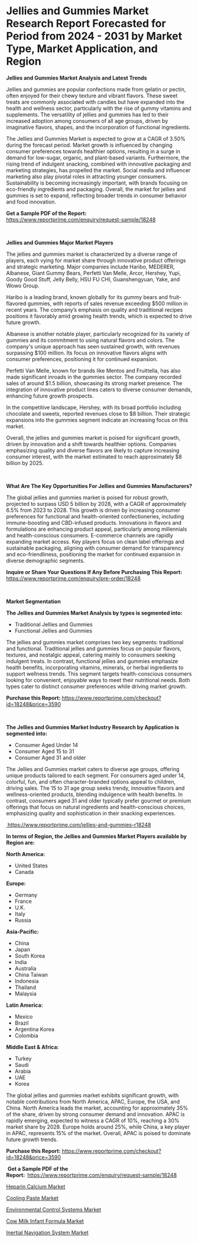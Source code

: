 <p><h1>Jellies and Gummies Market Research Report Forecasted for Period from 2024 -  2031 by Market Type, Market Application, and Region</h1></p><p><strong>Jellies and Gummies Market Analysis and Latest Trends</strong></p>
<p><p>Jellies and gummies are popular confections made from gelatin or pectin, often enjoyed for their chewy texture and vibrant flavors. These sweet treats are commonly associated with candies but have expanded into the health and wellness sector, particularly with the rise of gummy vitamins and supplements. The versatility of jellies and gummies has led to their increased adoption among consumers of all age groups, driven by imaginative flavors, shapes, and the incorporation of functional ingredients.</p><p>The Jellies and Gummies Market is expected to grow at a CAGR of 3.50% during the forecast period. Market growth is influenced by changing consumer preferences towards healthier options, resulting in a surge in demand for low-sugar, organic, and plant-based variants. Furthermore, the rising trend of indulgent snacking, combined with innovative packaging and marketing strategies, has propelled the market. Social media and influencer marketing also play pivotal roles in attracting younger consumers. Sustainability is becoming increasingly important, with brands focusing on eco-friendly ingredients and packaging. Overall, the market for jellies and gummies is set to expand, reflecting broader trends in consumer behavior and food innovation.</p></p>
<p><strong>Get a Sample PDF of the Report:&nbsp;</strong> <a href="https://www.reportprime.com/enquiry/request-sample/18248?utm_campaign=97&utm_medium=2&utm_source=Github&utm_content=ia&utm_term=21112024&utm_id=jellies-and-gummies">https://www.reportprime.com/enquiry/request-sample/18248</a></p>
<p>&nbsp;</p>
<p><strong>Jellies and Gummies Major Market Players</strong></p>
<p><p>The jellies and gummies market is characterized by a diverse range of players, each vying for market share through innovative product offerings and strategic marketing. Major companies include Haribo, MEDERER, Albanese, Giant Gummy Bears, Perfetti Van Melle, Arcor, Hershey, Yupi, Goody Good Stuff, Jelly Belly, HSU FU CHI, Guanshengyuan, Yake, and Wowo Group.</p><p>Haribo is a leading brand, known globally for its gummy bears and fruit-flavored gummies, with reports of sales revenue exceeding $500 million in recent years. The company’s emphasis on quality and traditional recipes positions it favorably amid growing health trends, which is expected to drive future growth.</p><p>Albanese is another notable player, particularly recognized for its variety of gummies and its commitment to using natural flavors and colors. The company's unique approach has seen sustained growth, with revenues surpassing $100 million. Its focus on innovative flavors aligns with consumer preferences, positioning it for continued expansion.</p><p>Perfetti Van Melle, known for brands like Mentos and Fruittella, has also made significant inroads in the gummies sector. The company recorded sales of around $1.5 billion, showcasing its strong market presence. The integration of innovative product lines caters to diverse consumer demands, enhancing future growth prospects.</p><p>In the competitive landscape, Hershey, with its broad portfolio including chocolate and sweets, reported revenues close to $8 billion. Their strategic expansions into the gummies segment indicate an increasing focus on this market.</p><p>Overall, the jellies and gummies market is poised for significant growth, driven by innovation and a shift towards healthier options. Companies emphasizing quality and diverse flavors are likely to capture increasing consumer interest, with the market estimated to reach approximately $8 billion by 2025.</p></p>
<p>&nbsp;</p>
<p><strong>What Are The Key Opportunities For Jellies and Gummies Manufacturers?</strong></p>
<p><p>The global jellies and gummies market is poised for robust growth, projected to surpass USD 5 billion by 2028, with a CAGR of approximately 6.5% from 2023 to 2028. This growth is driven by increasing consumer preferences for functional and health-oriented confectioneries, including immune-boosting and CBD-infused products. Innovations in flavors and formulations are enhancing product appeal, particularly among millennials and health-conscious consumers. E-commerce channels are rapidly expanding market access. Key players focus on clean label offerings and sustainable packaging, aligning with consumer demand for transparency and eco-friendliness, positioning the market for continued expansion in diverse demographic segments.</p></p>
<p><strong>Inquire or Share Your Questions If Any Before Purchasing This Report:</strong> <a href="https://www.reportprime.com/enquiry/pre-order/18248?utm_campaign=97&utm_medium=2&utm_source=Github&utm_content=ia&utm_term=21112024&utm_id=jellies-and-gummies">https://www.reportprime.com/enquiry/pre-order/18248</a></p>
<p>&nbsp;</p>
<p><strong>Market Segmentation</strong></p>
<p><strong>The Jellies and Gummies Market Analysis by types is segmented into:</strong></p>
<p><ul><li>Traditional Jellies and Gummies</li><li>Functional Jellies and Gummies</li></ul></p>
<p><p>The jellies and gummies market comprises two key segments: traditional and functional. Traditional jellies and gummies focus on popular flavors, textures, and nostalgic appeal, catering mainly to consumers seeking indulgent treats. In contrast, functional jellies and gummies emphasize health benefits, incorporating vitamins, minerals, or herbal ingredients to support wellness trends. This segment targets health-conscious consumers looking for convenient, enjoyable ways to meet their nutritional needs. Both types cater to distinct consumer preferences while driving market growth.</p></p>
<p><strong>Purchase this Report:&nbsp;</strong><a href="https://www.reportprime.com/checkout?id=18248&price=3590&utm_campaign=97&utm_medium=2&utm_source=Github&utm_content=ia&utm_term=21112024&utm_id=jellies-and-gummies">https://www.reportprime.com/checkout?id=18248&price=3590</a></p>
<p>&nbsp;</p>
<p><strong>The Jellies and Gummies Market Industry Research by Application is segmented into:</strong></p>
<p><ul><li>Consumer Aged Under 14</li><li>Consumer Aged 15 to 31</li><li>Consumer Aged 31 and older</li></ul></p>
<p><p>The Jellies and Gummies market caters to diverse age groups, offering unique products tailored to each segment. For consumers aged under 14, colorful, fun, and often character-branded options appeal to children, driving sales. The 15 to 31 age group seeks trendy, innovative flavors and wellness-oriented products, blending indulgence with health benefits. In contrast, consumers aged 31 and older typically prefer gourmet or premium offerings that focus on natural ingredients and health-conscious choices, emphasizing quality and sophistication in their snacking experiences.</p></p>
<p><a href="https://www.reportprime.com/jellies-and-gummies-r18248?utm_campaign=97&utm_medium=2&utm_source=Github&utm_content=ia&utm_term=21112024&utm_id=jellies-and-gummies">&nbsp;https://www.reportprime.com/jellies-and-gummies-r18248</a></p>
<p><strong>In terms of Region, the Jellies and Gummies Market Players available by Region are:</strong></p>
<p>
    <p> <strong> North America: </strong>
        <ul>
            <li>United States</li>
            <li>Canada</li>
        </ul>
        </p> 
    <p> <strong> Europe: </strong>
        <ul>
            <li>Germany</li>
            <li>France</li>
            <li>U.K.</li>
            <li>Italy</li>
            <li>Russia</li>
        </ul>
        </p> 
    <p> <strong> Asia-Pacific: </strong>
        <ul>
            <li>China</li>
            <li>Japan</li>
            <li>South Korea</li>
            <li>India</li>
            <li>Australia</li>
            <li>China Taiwan</li>
            <li>Indonesia</li>
            <li>Thailand</li>
            <li>Malaysia</li>
        </ul>
        </p> 
    <p> <strong> Latin America: </strong>
        <ul>
            <li>Mexico</li>
            <li>Brazil</li>
            <li>Argentina Korea</li>
            <li>Colombia</li>
        </ul>
        </p> 
    <p> <strong> Middle East & Africa: </strong>
        <ul>
            <li>Turkey</li>
            <li>Saudi</li>
            <li>Arabia</li>
            <li>UAE</li>
            <li>Korea</li>
        </ul>
    </p>
    </p>
<p><p>The global jellies and gummies market exhibits significant growth, with notable contributions from North America, APAC, Europe, the USA, and China. North America leads the market, accounting for approximately 35% of the share, driven by strong consumer demand and innovation. APAC is rapidly emerging, expected to witness a CAGR of 10%, reaching a 30% market share by 2028. Europe holds around 25%, while China, a key player in APAC, represents 15% of the market. Overall, APAC is poised to dominate future growth trends.</p></p>
<p><strong>Purchase this Report: </strong><a href="https://www.reportprime.com/checkout?id=18248&price=3590&utm_campaign=97&utm_medium=2&utm_source=Github&utm_content=ia&utm_term=21112024&utm_id=jellies-and-gummies">https://www.reportprime.com/checkout?id=18248&price=3590</a></p>
<p>&nbsp;<strong>Get a Sample PDF of the Report:&nbsp;&nbsp;</strong><a href="https://www.reportprime.com/enquiry/request-sample/18248?utm_campaign=97&utm_medium=2&utm_source=Github&utm_content=ia&utm_term=21112024&utm_id=jellies-and-gummies">https://www.reportprime.com/enquiry/request-sample/18248</a></p>
<p><strong></strong></p>
<p><p><a href="https://issuu.com/reportprime-2/docs/heparin-calcium-market-size-2030.pp_b53d3a78d239e3?utm_campaign=97&utm_medium=2&utm_source=Github&utm_content=ia&utm_term=21112024&utm_id=jellies-and-gummies">Heparin Calcium Market</a></p><p><a href="https://issuu.com/reportprime-2/docs/cooling-paste-market-size-2030.pptx_0a05073f3dc6a0?utm_campaign=97&utm_medium=2&utm_source=Github&utm_content=ia&utm_term=21112024&utm_id=jellies-and-gummies">Cooling Paste Market</a></p><p><a href="https://www.linkedin.com/pulse/in-depth-environmental-control-systems-market-analysis-projected-a5h4c?utm_campaign=97&utm_medium=2&utm_source=Github&utm_content=ia&utm_term=21112024&utm_id=jellies-and-gummies">Environmental Control Systems Market</a></p><p><a href="https://github.com/ParvinKhatun77/Market-Research-Report-List-1/blob/main/cow-milk-infant-formula-market.md?utm_campaign=97&utm_medium=2&utm_source=Github&utm_content=ia&utm_term=21112024&utm_id=jellies-and-gummies">Cow Milk Infant Formula Market</a></p><p><a href="https://www.linkedin.com/pulse/inertial-navigation-system-market-drivers-challenges-forecast-dgrlc?utm_campaign=97&utm_medium=2&utm_source=Github&utm_content=ia&utm_term=21112024&utm_id=jellies-and-gummies">Inertial Navigation System Market</a></p></p>